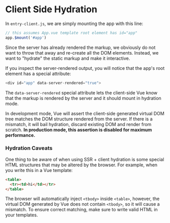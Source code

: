 # Client Side Hydration

In `entry-client.js`, we are simply mounting the app with this line:

``` js
// this assumes App.vue template root element has id="app"
app.$mount('#app')
```

Since the server has already rendered the markup, we obviously do not want to throw that away and re-create all the DOM elements. Instead, we want to "hydrate" the static markup and make it interactive.

If you inspect the server-rendered output, you will notice that the app's root element has a special attribute:

``` js
<div id="app" data-server-rendered="true">
```

The `data-server-rendered` special attribute lets the client-side Vue know that the markup is rendered by the server and it should mount in hydration mode.

In development mode, Vue will assert the client-side generated virtual DOM tree matches the DOM structure rendered from the server. If there is a mismatch, it will bail hydration, discard existing DOM and render from scratch. **In production mode, this assertion is disabled for maximum performance.**

### Hydration Caveats

One thing to be aware of when using SSR + client hydration is some special HTML structures that may be altered by the browser. For example, when you write this in a Vue template:

``` html
<table>
  <tr><td>hi</td></tr>
</table>
```

The browser will automatically inject `<tbody>` inside `<table>`, however, the virtual DOM generated by Vue does not contain `<tbody>`, so it will cause a mismatch. To ensure correct matching, make sure to write valid HTML in your templates.
